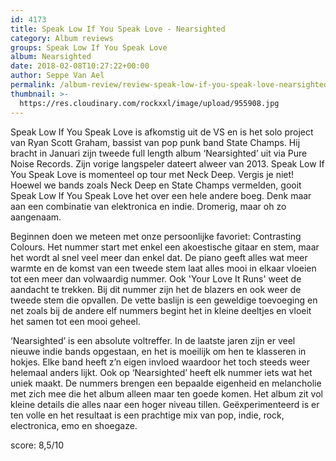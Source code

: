 ```yaml
---
id: 4173
title: Speak Low If You Speak Love - Nearsighted
category: Album reviews
groups: Speak Low If You Speak Love
album: Nearsighted
date: 2018-02-08T10:27:22+00:00
author: Seppe Van Ael
permalink: /album-review/review-speak-low-if-you-speak-love-nearsighted/
thumbnail: >-
  https://res.cloudinary.com/rockxxl/image/upload/955908.jpg
---
```

Speak Low If You Speak Love is afkomstig uit de VS en is het solo project van Ryan Scott Graham, bassist van pop punk band State Champs. Hij bracht in Januari zijn tweede full length album ‘Nearsighted’ uit via Pure Noise Records. Zijn vorige langspeler dateert alweer van 2013. Speak Low If You Speak Love is momenteel op tour met Neck Deep. Vergis je niet! Hoewel we bands zoals Neck Deep en State Champs vermelden, gooit Speak Low If You Speak Love het over een hele andere boeg. Denk maar aan een combinatie van elektronica en indie. Dromerig, maar oh zo aangenaam.

Beginnen doen we meteen met onze persoonlijke favoriet: Contrasting Colours. Het nummer start met enkel een akoestische gitaar en stem, maar het wordt al snel veel meer dan enkel dat. De piano geeft alles wat meer warmte en de komst van een tweede stem laat alles mooi in elkaar vloeien tot een meer dan volwaardig nummer. Ook 'Your Love It Runs' weet de aandacht te trekken. Bij dit nummer zijn het de blazers en ook weer de tweede stem die opvallen. De vette baslijn is een geweldige toevoeging en net zoals bij de andere elf nummers begint het in kleine deeltjes en vloeit het samen tot een mooi geheel.

‘Nearsighted’ is een absolute voltreffer. In de laatste jaren zijn er veel nieuwe indie bands opgestaan, en het is moeilijk om hen te klasseren in hokjes. Elke band heeft z’n eigen invloed waardoor het toch steeds weer helemaal anders lijkt. Ook op ‘Nearsighted’ heeft elk nummer iets wat het uniek maakt. De nummers brengen een bepaalde eigenheid en melancholie met zich mee die het album alleen maar ten goede komen. Het album zit vol kleine details die alles naar een hoger niveau tillen. Geëxperimenteerd is er ten volle en het resultaat is een prachtige mix van pop, indie, rock, electronica, emo en shoegaze.

score: 8,5/10
